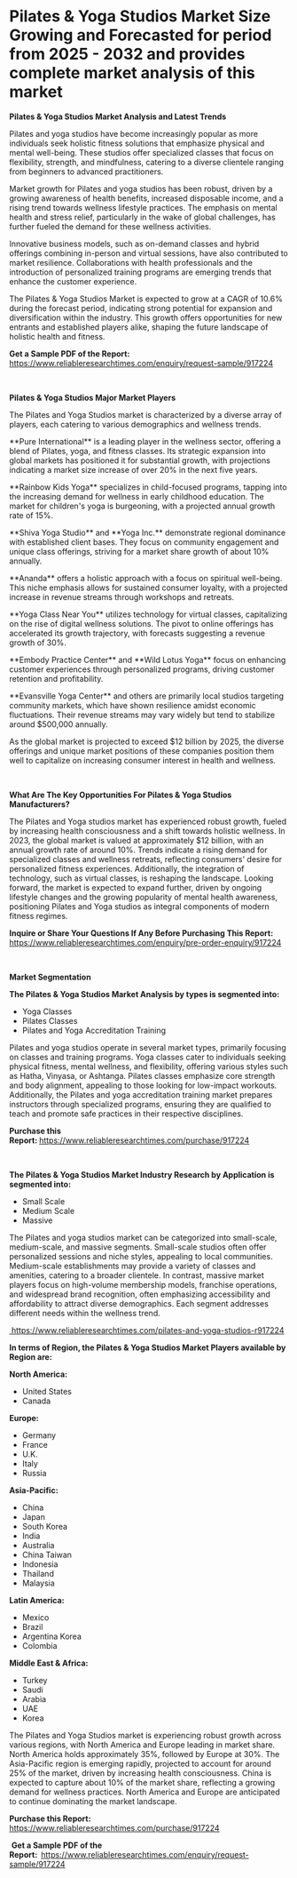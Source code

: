 <p><h1>Pilates & Yoga Studios Market Size Growing and Forecasted for period from 2025 - 2032 and provides complete market analysis of this market</h1></p><p><strong>Pilates & Yoga Studios Market Analysis and Latest Trends</strong></p>
<p><p>Pilates and yoga studios have become increasingly popular as more individuals seek holistic fitness solutions that emphasize physical and mental well-being. These studios offer specialized classes that focus on flexibility, strength, and mindfulness, catering to a diverse clientele ranging from beginners to advanced practitioners. </p><p>Market growth for Pilates and yoga studios has been robust, driven by a growing awareness of health benefits, increased disposable income, and a rising trend towards wellness lifestyle practices. The emphasis on mental health and stress relief, particularly in the wake of global challenges, has further fueled the demand for these wellness activities. </p><p>Innovative business models, such as on-demand classes and hybrid offerings combining in-person and virtual sessions, have also contributed to market resilience. Collaborations with health professionals and the introduction of personalized training programs are emerging trends that enhance the customer experience. </p><p>The Pilates & Yoga Studios Market is expected to grow at a CAGR of 10.6% during the forecast period, indicating strong potential for expansion and diversification within the industry. This growth offers opportunities for new entrants and established players alike, shaping the future landscape of holistic health and fitness.</p></p>
<p><strong>Get a Sample PDF of the Report:&nbsp;</strong> <a href="https://www.reliableresearchtimes.com/enquiry/request-sample/917224?utm_campaign=3134&utm_medium=2&utm_source=Github&utm_content=ia&utm_term=17042025&utm_id=pilates-yoga-studios">https://www.reliableresearchtimes.com/enquiry/request-sample/917224</a></p>
<p>&nbsp;</p>
<p><strong>Pilates & Yoga Studios Major Market Players</strong></p>
<p><p>The Pilates and Yoga Studios market is characterized by a diverse array of players, each catering to various demographics and wellness trends. </p><p>**Pure International** is a leading player in the wellness sector, offering a blend of Pilates, yoga, and fitness classes. Its strategic expansion into global markets has positioned it for substantial growth, with projections indicating a market size increase of over 20% in the next five years. </p><p>**Rainbow Kids Yoga** specializes in child-focused programs, tapping into the increasing demand for wellness in early childhood education. The market for children's yoga is burgeoning, with a projected annual growth rate of 15%. </p><p>**Shiva Yoga Studio** and **Yoga Inc.** demonstrate regional dominance with established client bases. They focus on community engagement and unique class offerings, striving for a market share growth of about 10% annually.</p><p>**Ananda** offers a holistic approach with a focus on spiritual well-being. This niche emphasis allows for sustained consumer loyalty, with a projected increase in revenue streams through workshops and retreats.</p><p>**Yoga Class Near You** utilizes technology for virtual classes, capitalizing on the rise of digital wellness solutions. The pivot to online offerings has accelerated its growth trajectory, with forecasts suggesting a revenue growth of 30%.</p><p>**Embody Practice Center** and **Wild Lotus Yoga** focus on enhancing customer experiences through personalized programs, driving customer retention and profitability.</p><p>**Evansville Yoga Center** and others are primarily local studios targeting community markets, which have shown resilience amidst economic fluctuations. Their revenue streams may vary widely but tend to stabilize around $500,000 annually.</p><p>As the global market is projected to exceed $12 billion by 2025, the diverse offerings and unique market positions of these companies position them well to capitalize on increasing consumer interest in health and wellness.</p></p>
<p>&nbsp;</p>
<p><strong>What Are The Key Opportunities For Pilates & Yoga Studios Manufacturers?</strong></p>
<p><p>The Pilates and Yoga studios market has experienced robust growth, fueled by increasing health consciousness and a shift towards holistic wellness. In 2023, the global market is valued at approximately $12 billion, with an annual growth rate of around 10%. Trends indicate a rising demand for specialized classes and wellness retreats, reflecting consumers' desire for personalized fitness experiences. Additionally, the integration of technology, such as virtual classes, is reshaping the landscape. Looking forward, the market is expected to expand further, driven by ongoing lifestyle changes and the growing popularity of mental health awareness, positioning Pilates and Yoga studios as integral components of modern fitness regimes.</p></p>
<p><strong>Inquire or Share Your Questions If Any Before Purchasing This Report:</strong> <a href="https://www.reliableresearchtimes.com/enquiry/pre-order-enquiry/917224?utm_campaign=3134&utm_medium=2&utm_source=Github&utm_content=ia&utm_term=17042025&utm_id=pilates-yoga-studios">https://www.reliableresearchtimes.com/enquiry/pre-order-enquiry/917224</a></p>
<p>&nbsp;</p>
<p><strong>Market Segmentation</strong></p>
<p><strong>The Pilates & Yoga Studios Market Analysis by types is segmented into:</strong></p>
<p><ul><li>Yoga Classes</li><li>Pilates Classes</li><li>Pilates and Yoga Accreditation Training</li></ul></p>
<p><p>Pilates and yoga studios operate in several market types, primarily focusing on classes and training programs. Yoga classes cater to individuals seeking physical fitness, mental wellness, and flexibility, offering various styles such as Hatha, Vinyasa, or Ashtanga. Pilates classes emphasize core strength and body alignment, appealing to those looking for low-impact workouts. Additionally, the Pilates and yoga accreditation training market prepares instructors through specialized programs, ensuring they are qualified to teach and promote safe practices in their respective disciplines.</p></p>
<p><strong>Purchase this Report:&nbsp;</strong><a href="https://www.reliableresearchtimes.com/purchase/917224?utm_campaign=3134&utm_medium=2&utm_source=Github&utm_content=ia&utm_term=17042025&utm_id=pilates-yoga-studios">https://www.reliableresearchtimes.com/purchase/917224</a></p>
<p>&nbsp;</p>
<p><strong>The Pilates & Yoga Studios Market Industry Research by Application is segmented into:</strong></p>
<p><ul><li>Small Scale</li><li>Medium Scale</li><li>Massive</li></ul></p>
<p><p>The Pilates and yoga studios market can be categorized into small-scale, medium-scale, and massive segments. Small-scale studios often offer personalized sessions and niche styles, appealing to local communities. Medium-scale establishments may provide a variety of classes and amenities, catering to a broader clientele. In contrast, massive market players focus on high-volume membership models, franchise operations, and widespread brand recognition, often emphasizing accessibility and affordability to attract diverse demographics. Each segment addresses different needs within the wellness trend.</p></p>
<p><a href="https://www.reliableresearchtimes.com/pilates-and-yoga-studios-r917224?utm_campaign=3134&utm_medium=2&utm_source=Github&utm_content=ia&utm_term=17042025&utm_id=pilates-yoga-studios">&nbsp;https://www.reliableresearchtimes.com/pilates-and-yoga-studios-r917224</a></p>
<p><strong>In terms of Region, the Pilates & Yoga Studios Market Players available by Region are:</strong></p>
<p>
    <p> <strong> North America: </strong>
        <ul>
            <li>United States</li>
            <li>Canada</li>
        </ul>
        </p> 
    <p> <strong> Europe: </strong>
        <ul>
            <li>Germany</li>
            <li>France</li>
            <li>U.K.</li>
            <li>Italy</li>
            <li>Russia</li>
        </ul>
        </p> 
    <p> <strong> Asia-Pacific: </strong>
        <ul>
            <li>China</li>
            <li>Japan</li>
            <li>South Korea</li>
            <li>India</li>
            <li>Australia</li>
            <li>China Taiwan</li>
            <li>Indonesia</li>
            <li>Thailand</li>
            <li>Malaysia</li>
        </ul>
        </p> 
    <p> <strong> Latin America: </strong>
        <ul>
            <li>Mexico</li>
            <li>Brazil</li>
            <li>Argentina Korea</li>
            <li>Colombia</li>
        </ul>
        </p> 
    <p> <strong> Middle East & Africa: </strong>
        <ul>
            <li>Turkey</li>
            <li>Saudi</li>
            <li>Arabia</li>
            <li>UAE</li>
            <li>Korea</li>
        </ul>
    </p>
    </p>
<p><p>The Pilates and Yoga Studios market is experiencing robust growth across various regions, with North America and Europe leading in market share. North America holds approximately 35%, followed by Europe at 30%. The Asia-Pacific region is emerging rapidly, projected to account for around 25% of the market, driven by increasing health consciousness. China is expected to capture about 10% of the market share, reflecting a growing demand for wellness practices. North America and Europe are anticipated to continue dominating the market landscape.</p></p>
<p><strong>Purchase this Report: </strong><a href="https://www.reliableresearchtimes.com/purchase/917224?utm_campaign=3134&utm_medium=2&utm_source=Github&utm_content=ia&utm_term=17042025&utm_id=pilates-yoga-studios">https://www.reliableresearchtimes.com/purchase/917224</a></p>
<p>&nbsp;<strong>Get a Sample PDF of the Report:&nbsp;&nbsp;</strong><a href="https://www.reliableresearchtimes.com/enquiry/request-sample/917224?utm_campaign=3134&utm_medium=2&utm_source=Github&utm_content=ia&utm_term=17042025&utm_id=pilates-yoga-studios">https://www.reliableresearchtimes.com/enquiry/request-sample/917224</a></p>
<p><strong></strong></p>
<p><p></p><p></p><p></p></p>